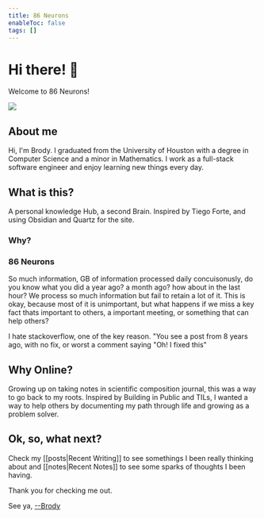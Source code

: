```yaml
---
title: 86 Neurons
enableToc: false
tags: []
---
```


<div class="article-header">

<div>

<div class="decorative-element"></div>

# Hi there! 👋

Welcome to 86 Neurons!

</div>

<img src="./group_pic_01_04_2025.jpeg">

</div>

## About me

Hi, I'm Brody. I graduated from the University of Houston with a degree in Computer Science and a minor in Mathematics. I work as a full-stack software engineer and enjoy learning new things every day.

## What is this?

A personal knowledge Hub, a second Brain. Inspired by Tiego Forte, and using Obsidian and Quartz for the site.

### Why?

### 86 Neurons

So much information, GB of information processed daily concuisonusly, do you know what you did a year ago? a month ago? how about in the last hour?
We process so much information but fail to retain a lot of it. This is okay, because most of it is unimportant, but what happens if we miss a key fact thats important to others, a important meeting, or something that can help others?

I hate stackoverflow, one of the key reason. "You see a post from 8 years ago, with no fix, or worst a comment saying "Oh! I fixed this"

## Why Online?

Growing up on taking notes in scientific composition journal, this was a way to go back to my roots.
Inspired by Building in Public and TILs, I wanted a way to help others by documenting my path through life and growing as a problem solver.

## Ok, so, what next?

Check my [[posts|Recent Writing]] to see somethings I been really thinking about and [[notes|Recent Notes]] to see some sparks of thoughts I been having.

Thank you for checking me out.

See ya, <a target="_blank" rel="noopener noreferrer" href="https://www.brodypen.com/">--Brody<a>
